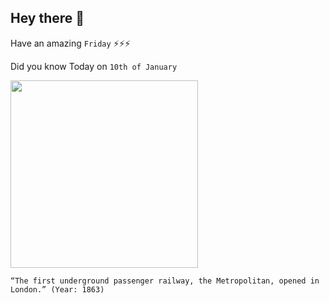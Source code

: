 ## Hey there 👋
Have an amazing `Friday` ⚡⚡⚡

Did you know Today on `10th of January`
 
 [<img src="https://i.pinimg.com/originals/c1/df/03/c1df036be8a1065348ce17bc2f18ad89.jpg" width="300" />](https://en.wikipedia.org/wiki/London_Underground#:~:text=The%20world's%20first%20underground%20railway,railways%20to%20supplement%20the%20service.) 
 ```
“The first underground passenger railway, the Metropolitan, opened in London.” (Year: 1863)
```
